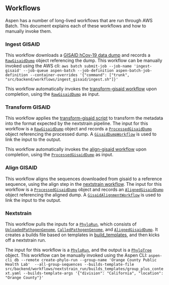 ## Workflows

Aspen has a number of long-lived workflows that are run through AWS Batch.  This document explains each of these workflows and how to manually invoke them.

### Ingest GISAID

This workflow downloads a [GISAID hCov-19 data dump](https://www.gisaid.org/) and records a [`RawGisaidDump`](https://github.com/chanzuckerberg/aspen/search?q=%22class+RawGisaidDump%22) object referencing the dump.  This workflow can be manually invoked using the AWS cli: `aws batch submit-job --job-name 'ingest-gisaid' --job-queue aspen-batch --job-definition aspen-batch-job-definition --container-overrides '{"command": ["trunk", "src/backend/workflows/ingest_gisaid/ingest.sh"]}'`

This workflow automatically invokes the [transform-gisaid workflow](#transform-gisaid) upon completion, using the [`RawGisaidDump`](https://github.com/chanzuckerberg/aspen/search?q=%22class+RawGisaidDump%22) as input.

### Transform GISAID

This workflow applies the [transform-gisaid script](https://github.com/nextstrain/ncov-ingest/blob/master/bin/transform-gisaid) to transform the metadata into the format expected by the nextstrain pipeline.  The input for this workflow is a [`RawGisaidDump`](https://github.com/chanzuckerberg/aspen/search?q=%22class+RawGisaidDump%22) object and records a [`ProcessedGisaidDump`](https://github.com/chanzuckerberg/aspen/search?q=%22class+ProcessedGisaidDump%22) object referencing the processed dump.  A [`GisaidDumpWorkflow`](https://github.com/chanzuckerberg/aspen/search?q=%22class+GisaidDumpWorkflow%22) is used to link the input to the output.

This workflow automatically invokes the [align-gisaid workflow](#align-gisaid) upon completion, using the [`ProcessedGisaidDump`](../../src/backend/aspen/database/models/gisaid_dump.py) as input.

### Align GISAID

This workflow aligns the sequences downloaded from gisaid to a reference sequence, using the align step in the [nextstrain workflow](https://github.com/nextstrain/ncov/blob/master/workflow/snakemake_rules/main_workflow.smk).  The input for this workflow is a [`ProcessedGisaidDump`](https://github.com/chanzuckerberg/aspen/search?q=%22class+ProcessedGisaidDump%22) object and records an [`AlignedGisaidDump`](https://github.com/chanzuckerberg/aspen/search?q=%22class+AlignedGisaidDump%22) object referencing the aligned dump.  A [`GisaidAlignmentWorkflow`](https://github.com/chanzuckerberg/aspen/search?q=%22class+GisaidAlignmentWorkflow%22) is used to link the input to the output.

### Nextstrain

This workflow pulls the inputs for a [`PhyloRun`](https://github.com/chanzuckerberg/aspen/search?q=%22class+PhyloRun%22), which consists of [`UploadedPathogenGenome`](https://github.com/chanzuckerberg/aspen/search?q=%22class+UploadedPathogenGenome%22), [`CalledPathogenGenome`](https://github.com/chanzuckerberg/aspen/search?q=%22class+CalledPathogenGenome%22), and [`AlignedGisaidDump`](https://github.com/chanzuckerberg/aspen/search?q=%22class+AlignedGisaidDump%22).  It creates a builds file based on templates in [build_templates](../../src/backend/workflows/nextstrain_run/builds_templates/), and then kicks off a nextstrain run.

The input for this workflow is a [`PhyloRun`](https://github.com/chanzuckerberg/aspen/search?q=%22class+PhyloRun%22), and the output is a [`PhyloTree`](https://github.com/chanzuckerberg/aspen/search?q=%22class+PhyloTree%22) object.  This workflow can be manually invoked using the Aspen CLI: `aspen-cli db --remote create-phylo-run --group-name 'Orange County Public Health Lab'  --all-group-sequences --builds-template-file src/backend/workflows/nextstrain_run/builds_templates/group_plus_context.yaml --builds-template-args '{"division": "California", "location": "Orange County"}'`
